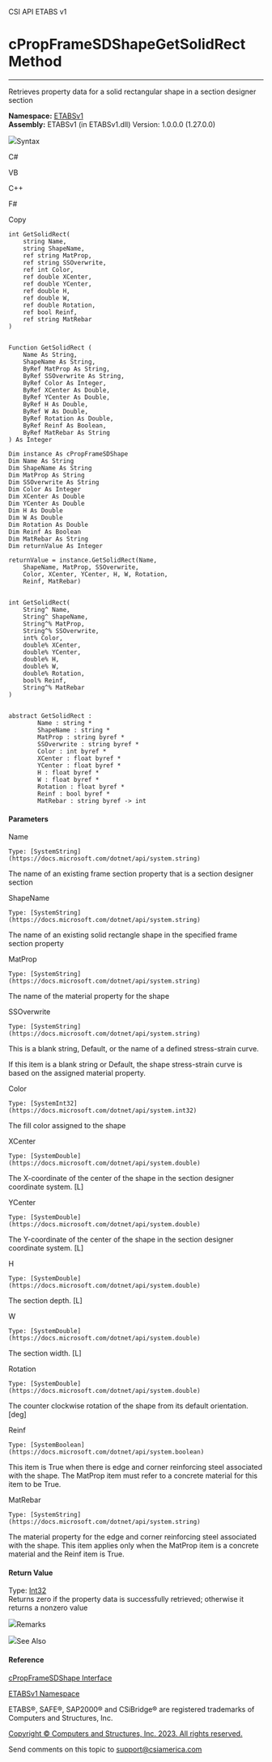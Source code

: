 ﻿

CSI API ETABS v1

# cPropFrameSDShapeGetSolidRect Method  
  
---  
  
Retrieves property data for a solid rectangular shape in a section designer
section

**Namespace:** [ETABSv1](2780f1b8-2033-5289-2298-1cdb2a7508d9.htm)  
**Assembly:** ETABSv1 (in ETABSv1.dll) Version: 1.0.0.0 (1.27.0.0)

![](../icons/SectionExpanded.png)Syntax

C#

VB

C++

F#

Copy

    
    
    int GetSolidRect(
    	string Name,
    	string ShapeName,
    	ref string MatProp,
    	ref string SSOverwrite,
    	ref int Color,
    	ref double XCenter,
    	ref double YCenter,
    	ref double H,
    	ref double W,
    	ref double Rotation,
    	ref bool Reinf,
    	ref string MatRebar
    )
    
    
    Function GetSolidRect ( 
    	Name As String,
    	ShapeName As String,
    	ByRef MatProp As String,
    	ByRef SSOverwrite As String,
    	ByRef Color As Integer,
    	ByRef XCenter As Double,
    	ByRef YCenter As Double,
    	ByRef H As Double,
    	ByRef W As Double,
    	ByRef Rotation As Double,
    	ByRef Reinf As Boolean,
    	ByRef MatRebar As String
    ) As Integer
    
    Dim instance As cPropFrameSDShape
    Dim Name As String
    Dim ShapeName As String
    Dim MatProp As String
    Dim SSOverwrite As String
    Dim Color As Integer
    Dim XCenter As Double
    Dim YCenter As Double
    Dim H As Double
    Dim W As Double
    Dim Rotation As Double
    Dim Reinf As Boolean
    Dim MatRebar As String
    Dim returnValue As Integer
    
    returnValue = instance.GetSolidRect(Name, 
    	ShapeName, MatProp, SSOverwrite, 
    	Color, XCenter, YCenter, H, W, Rotation, 
    	Reinf, MatRebar)
    
    
    int GetSolidRect(
    	String^ Name, 
    	String^ ShapeName, 
    	String^% MatProp, 
    	String^% SSOverwrite, 
    	int% Color, 
    	double% XCenter, 
    	double% YCenter, 
    	double% H, 
    	double% W, 
    	double% Rotation, 
    	bool% Reinf, 
    	String^% MatRebar
    )
    
    
    abstract GetSolidRect : 
            Name : string * 
            ShapeName : string * 
            MatProp : string byref * 
            SSOverwrite : string byref * 
            Color : int byref * 
            XCenter : float byref * 
            YCenter : float byref * 
            H : float byref * 
            W : float byref * 
            Rotation : float byref * 
            Reinf : bool byref * 
            MatRebar : string byref -> int 
    

#### Parameters

Name

    Type: [SystemString](https://docs.microsoft.com/dotnet/api/system.string)  
The name of an existing frame section property that is a section designer
section

ShapeName

    Type: [SystemString](https://docs.microsoft.com/dotnet/api/system.string)  
The name of an existing solid rectangle shape in the specified frame section
property

MatProp

    Type: [SystemString](https://docs.microsoft.com/dotnet/api/system.string)  
The name of the material property for the shape

SSOverwrite

    Type: [SystemString](https://docs.microsoft.com/dotnet/api/system.string)  
This is a blank string, Default, or the name of a defined stress-strain curve.

If this item is a blank string or Default, the shape stress-strain curve is
based on the assigned material property.

Color

    Type: [SystemInt32](https://docs.microsoft.com/dotnet/api/system.int32)  
The fill color assigned to the shape

XCenter

    Type: [SystemDouble](https://docs.microsoft.com/dotnet/api/system.double)  
The X-coordinate of the center of the shape in the section designer coordinate
system. [L]

YCenter

    Type: [SystemDouble](https://docs.microsoft.com/dotnet/api/system.double)  
The Y-coordinate of the center of the shape in the section designer coordinate
system. [L]

H

    Type: [SystemDouble](https://docs.microsoft.com/dotnet/api/system.double)  
The section depth. [L]

W

    Type: [SystemDouble](https://docs.microsoft.com/dotnet/api/system.double)  
The section width. [L]

Rotation

    Type: [SystemDouble](https://docs.microsoft.com/dotnet/api/system.double)  
The counter clockwise rotation of the shape from its default orientation.
[deg]

Reinf

    Type: [SystemBoolean](https://docs.microsoft.com/dotnet/api/system.boolean)  
This item is True when there is edge and corner reinforcing steel associated
with the shape. The MatProp item must refer to a concrete material for this
item to be True.

MatRebar

    Type: [SystemString](https://docs.microsoft.com/dotnet/api/system.string)  
The material property for the edge and corner reinforcing steel associated
with the shape. This item applies only when the MatProp item is a concrete
material and the Reinf item is True.

#### Return Value

Type: [Int32](https://docs.microsoft.com/dotnet/api/system.int32)  
Returns zero if the property data is successfully retrieved; otherwise it
returns a nonzero value

![](../icons/SectionExpanded.png)Remarks

![](../icons/SectionExpanded.png)See Also

#### Reference

[cPropFrameSDShape Interface](a50f9a5e-4c7d-07d5-4326-58be7b557651.htm)

[ETABSv1 Namespace](2780f1b8-2033-5289-2298-1cdb2a7508d9.htm)

ETABS®, SAFE®, SAP2000® and CSiBridge® are registered trademarks of Computers
and Structures, Inc.  

[Copyright © Computers and Structures, Inc. 2023. All rights
reserved.](http://www.csiamerica.com)

Send comments on this topic to
[support@csiamerica.com](mailto:support%40csiamerica.com?Subject=CSI%20API%20ETABS%20v1)

